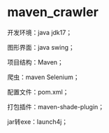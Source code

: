 # maven_crawler

开发环境：java jdk17；

图形界面：java swing；

项目结构：Maven；

爬虫：maven Selenium；

配置文件：pom.xml；

打包插件：maven-shade-plugin；

jar转exe：launch4j；

